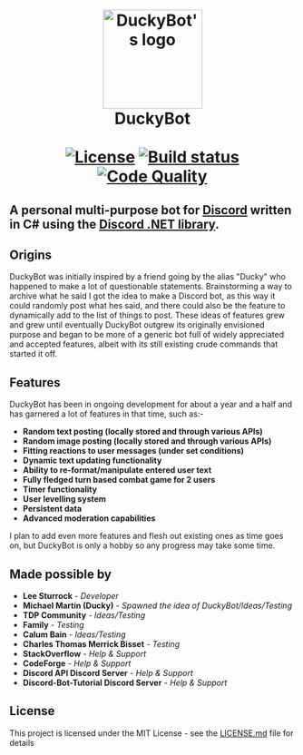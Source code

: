 <h1 align="center">
    <img src="https://i.imgur.com/QUihDfL.jpg" alt="DuckyBot's logo" width="175"/>
    <br>
    DuckyBot
    <br>
    <br>
    <a href="https://github.com/leestoge/DuckyBot/blob/master/LICENSE"><img src="https://img.shields.io/badge/license-MIT-blue.svg" alt="License" style="max-width:100%;"></a>
    <a href="https://ci.appveyor.com/project/leestoge/duckybot"><img src="https://ci.appveyor.com/api/projects/status/kd612i4wy06xx57u?svg=true" alt="Build status" style="max-width:100%;"></a>
<a href="https://www.codacy.com/app/leestoge/DuckyBot?utm_source=github.com&amp;utm_medium=referral&amp;utm_content=leestoge/DuckyBot&amp;utm_campaign=Badge_Grade"><img src="https://api.codacy.com/project/badge/Grade/6b7761cca392400aafb6cb0d41e08aea" alt="Code Quality" style="max-width:100%;"></a>
</h1>

## A personal multi-purpose bot for [Discord](https://discordapp.com/ "Discord's Homepage") written in C# using the [Discord .NET library](https://github.com/RogueException/Discord.Net).
## Origins
DuckyBot was initially inspired by a friend going by the alias "Ducky" who happened to make a lot of questionable statements. Brainstorming a way to archive what he said I got the idea to make a Discord bot, as this way it could randomly post what hes said, and there could also be the feature to dynamically add to the list of things to post. These ideas of features grew and grew until eventually DuckyBot outgrew its originally envisioned purpose and began to be more of a generic bot full of widely appreciated and accepted features, albeit with its still existing crude commands that started it off.
## Features
 DuckyBot has been in ongoing development for about a year and a half and has garnered a lot of features in that time, such as:-

* **Random text posting (locally stored and through various APIs)**
* **Random image posting (locally stored and through various APIs)**
* **Fitting reactions to user messages (under set conditions)**
* **Dynamic text updating functionality**
* **Ability to re-format/manipulate entered user text**
* **Fully fledged turn based combat game for 2 users**
* **Timer functionality**
* **User levelling system**
* **Persistent data**
* **Advanced moderation capabilities**

I plan to add even more features and flesh out existing ones as time goes on, but DuckyBot is only a hobby so any progress may take some time.

## Made possible by

* **Lee Sturrock** - *Developer*
* **Michael Martin (Ducky)** - *Spawned the idea of DuckyBot/Ideas/Testing*
* **TDP Community** - *Ideas/Testing*
* **Family** - *Testing*
* **Calum Bain** - *Ideas/Testing*
* **Charles Thomas Merrick Bisset** - *Testing*
* **StackOverflow** - *Help & Support*
* **CodeForge** - *Help & Support*
* **Discord API Discord Server** - *Help & Support*
* **Discord-Bot-Tutorial Discord Server** - *Help & Support*

## License

This project is licensed under the MIT License - see the [LICENSE.md](https://github.com/leestoge/DuckyBot/blob/master/LICENSE) file for details
